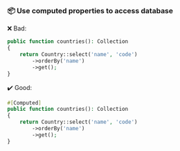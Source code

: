 ### 📦 Use computed properties to access database

:x: Bad:
```php
public function countries(): Collection
{
    return Country::select('name', 'code')
        ->orderBy('name')
        ->get();
}
```

:heavy_check_mark: Good:
```php
#[Computed]
public function countries(): Collection
{
    return Country::select('name', 'code')
        ->orderBy('name')
        ->get();
}
```
